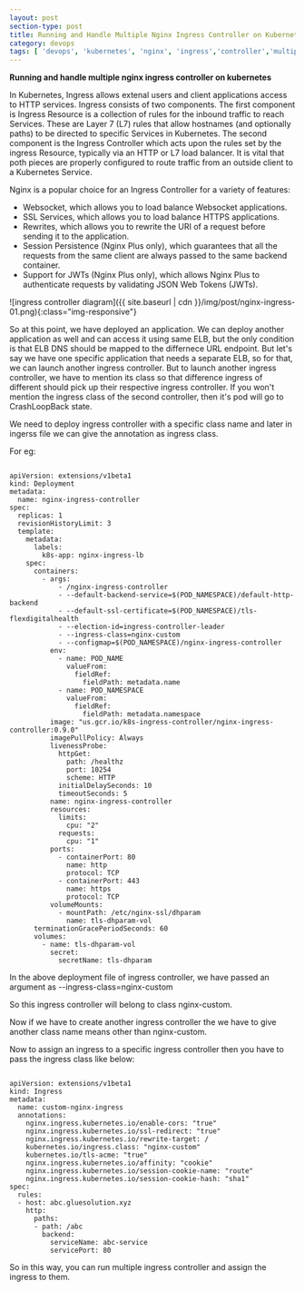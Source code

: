 ```yaml
---
layout: post
section-type: post
title: Running and Handle Multiple Nginx Ingress Controller on Kubernetes
category: devops
tags: [ 'devops', 'kubernetes', 'nginx', 'ingress','controller','multiple']
--- 
```


<strong>Running and handle multiple nginx ingress controller on kubernetes</strong>

In Kubernetes, Ingress allows extenal users and client applications access to HTTP services. Ingress consists of two components. The first component is Ingress Resource is a collection of rules for the inbound traffic to reach Services. These are Layer 7 (L7) rules that allow hostnames (and optionally paths) to be directed to specific Services in Kubernetes. The second component is the Ingress Controller which acts upon the rules set by the ingress Resource, typically via an HTTP or L7 load balancer. It is vital that poth pieces are properly configured to route traffic from an outside client to a Kubernetes Service.

Nginx is a popular choice for an Ingress Controller for a variety of features:

- Websocket, which allows you to load balance Websocket applications.
- SSL Services, which allows you to load balance HTTPS applications.
- Rewrites, which allows you to rewrite the URI of a request before sending it to the application.
- Session Persistence (Nginx Plus only), which guarantees that all the requests from the same client are always passed to the same backend container.
- Support for JWTs (Nginx Plus only), which allows Nginx Plus to authenticate requests by validating JSON Web Tokens (JWTs).

![ingress controller diagram]({{ site.baseurl | cdn }}/img/post/nginx-ingress-01.png){:class="img-responsive"}

So at this point, we have deployed an application. We can deploy another application as well and can access it using same ELB, but the only condition is that ELB DNS should be mapped to the differnece URL endpoint. But let's say we have one specific application that needs a separate ELB, so for that, we can launch another ingress controller. But to launch another ingress controller, we have to mention its class so that difference ingress of different should pick up their respective ingress controller. If you won't mention the ingress class of the second controller, then it's pod will go to CrashLoopBack state.

We need to deploy ingress controller with a specific class name and later in ingerss file we can give the annotation as ingress class.

For eg:

<pre><code data-trim class="yaml">
apiVersion: extensions/v1beta1
kind: Deployment
metadata:
  name: nginx-ingress-controller
spec:
  replicas: 1
  revisionHistoryLimit: 3
  template:
    metadata:
      labels:
        k8s-app: nginx-ingress-lb
    spec:
      containers:
        - args:
            - /nginx-ingress-controller
            - --default-backend-service=$(POD_NAMESPACE)/default-http-backend
            - --default-ssl-certificate=$(POD_NAMESPACE)/tls-flexdigitalhealth
            - --election-id=ingress-controller-leader
            - --ingress-class=nginx-custom
            - --configmap=$(POD_NAMESPACE)/nginx-ingress-controller
          env:
            - name: POD_NAME
              valueFrom:
                fieldRef:
                  fieldPath: metadata.name
            - name: POD_NAMESPACE
              valueFrom:
                fieldRef:
                  fieldPath: metadata.namespace
          image: "us.gcr.io/k8s-ingress-controller/nginx-ingress-controller:0.9.0"
          imagePullPolicy: Always
          livenessProbe:
            httpGet:
              path: /healthz
              port: 10254
              scheme: HTTP
            initialDelaySeconds: 10
            timeoutSeconds: 5
          name: nginx-ingress-controller
          resources:
            limits:
              cpu: "2"
            requests:
              cpu: "1"
          ports:
            - containerPort: 80
              name: http
              protocol: TCP
            - containerPort: 443
              name: https
              protocol: TCP
          volumeMounts:
            - mountPath: /etc/nginx-ssl/dhparam
              name: tls-dhparam-vol
      terminationGracePeriodSeconds: 60
      volumes:
        - name: tls-dhparam-vol
          secret:
            secretName: tls-dhparam
</code></pre>

In the above deployment file of ingress controller, we have passed an argument as <bold>--ingress-class=nginx-custom</bold>

So this ingress controller will belong to class nginx-custom.

Now if we have to create another ingress controller the we have to give another class name means other than nginx-custom.

Now to assign an ingress to a specific ingress controller then you have to pass the ingress class like below:

<pre><code data-trim class="yaml">
apiVersion: extensions/v1beta1
kind: Ingress
metadata:
  name: custom-nginx-ingress
  annotations:
    nginx.ingress.kubernetes.io/enable-cors: "true"
    nginx.ingress.kubernetes.io/ssl-redirect: "true"
    nginx.ingress.kubernetes.io/rewrite-target: /
    kubernetes.io/ingress.class: "nginx-custom"
    kubernetes.io/tls-acme: "true"
    nginx.ingress.kubernetes.io/affinity: "cookie"
    nginx.ingress.kubernetes.io/session-cookie-name: "route"
    nginx.ingress.kubernetes.io/session-cookie-hash: "sha1"
spec:
  rules:
  - host: abc.gluesolution.xyz
    http:
      paths:
      - path: /abc
        backend:
          serviceName: abc-service
          servicePort: 80
</code></pre>

So in this way, you can run multiple ingress controller and assign the ingress to them.
